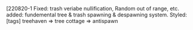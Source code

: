 [220820-1
Fixed: trash veriabe nullification, Random out of range, etc.
added: fundemental tree & trash spawning & despawning system.
Styled: 
[tags]
treehaven => tree
cottage => antispawn


